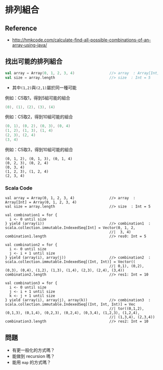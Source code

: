 # 排列組合

## Reference
- http://hmkcode.com/calculate-find-all-possible-combinations-of-an-array-using-java/

## 找出可能的排列組合
```scala
val array = Array(0, 1, 2, 3, 4)                //> array  : Array[Int] = Array(0, 1, 2, 3, 4)
val size = array.length                         //> size  : Int = 5
```
- 其中`(1,2)`與`(2,1)`屬於同一種可能

例如：C5取1，得到5組可能的組合
```scala
(0), (1), (2), (3), (4)
```

例如：C5取2，得到10組可能的組合
```scala
(0, 1), (0, 2), (0, 3), (0, 4)
(1, 2), (1, 3), (1, 4)
(2, 3), (2, 4)
(3, 4)
```

例如：C5取3，得到10組可能的組合
```
(0, 1, 2), (0, 1, 3), (0, 1, 4)
(0, 2, 3), (0, 2, 4)
(0, 3, 4)
(1, 2, 3), (1, 2, 4)
(2, 3, 4)
```

### Scala Code
```
val array = Array(0, 1, 2, 3, 4)                //> array  : Array[Int] = Array(0, 1, 2, 3, 4)
val size = array.length                         //> size  : Int = 5

val combination1 = for {
  i <- 0 until size
} yield (array(i))                              //> combination1  : scala.collection.immutable.IndexedSeq[Int] = Vector(0, 1, 2,
                                                //|  3, 4)
combination1.length                             //> res0: Int = 5

val combination2 = for {
  i <- 0 until size
  j <- i + 1 until size
} yield (array(i), array(j))                    //> combination2  : scala.collection.immutable.IndexedSeq[(Int, Int)] = Vector((
                                                //| 0,1), (0,2), (0,3), (0,4), (1,2), (1,3), (1,4), (2,3), (2,4), (3,4))
combination2.length                             //> res1: Int = 10

val combination3 = for {
  i <- 0 until size
  j <- i + 1 until size
  k <- j + 1 until size
} yield (array(i), array(j), array(k))          //> combination3  : scala.collection.immutable.IndexedSeq[(Int, Int, Int)] = Vec
                                                //| tor((0,1,2), (0,1,3), (0,1,4), (0,2,3), (0,2,4), (0,3,4), (1,2,3), (1,2,4), 
                                                //| (1,3,4), (2,3,4))
combination3.length                             //> res2: Int = 10
```

## 問題
- 有更一般化的方式嗎？
- 能做到 recursion 嗎？
- 能用 `map` 的方式嗎？
